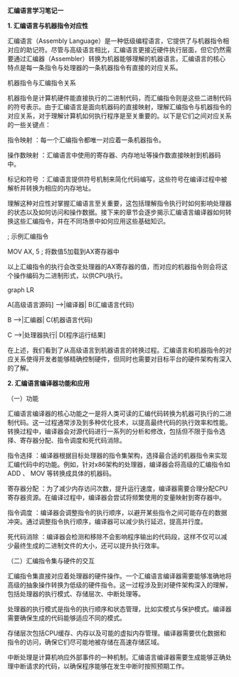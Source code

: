 **汇编语言学习笔记一**

**1. 汇编语言与机器指令对应性**

汇编语言（Assembly Language）是一种低级编程语言，它提供了与机器指令相对应的助记符。尽管与高级语言相比，汇编语言更接近硬件执行层面，但它仍然需要通过汇编器（Assembler）转换为机器能够理解的机器语言。汇编语言的核心特点是每一条指令与处理器的一条机器指令有直接的对应关系。

机器指令与汇编指令关系

机器指令是计算机硬件能直接执行的二进制代码，而汇编指令则是这些二进制代码的符号表示。由于汇编语言是面向机器码的直接映射，理解汇编指令与机器指令的对应关系，对于理解计算机如何执行程序是至关重要的。以下是它们之间对应关系的一些关键点：

指令映射 ：每一个汇编指令都唯一对应着一条机器指令。

操作数映射 ：汇编语言中使用的寄存器、内存地址等操作数直接映射到机器码中。

标记和符号 ：汇编语言提供符号机制来简化代码编写，这些符号在编译过程中被解析并转换为相应的内存地址。

理解这种对应性对掌握汇编语言至关重要，这包括理解指令执行时如何影响处理器的状态以及如何访问和操作数据。接下来的章节会逐步揭示汇编语言编译器如何转换这些汇编指令，并在不同场景中如何应用这些基础知识。

; 示例汇编指令

MOV AX, 5 ; 将数值5加载到AX寄存器中

以上汇编指令的执行会改变处理器的AX寄存器的值，而对应的机器指令则会将这个操作编码为二进制形式，以供CPU执行。

graph LR

A[高级语言源码] --\>\|编译器\| B(汇编语言代码)

B --\>\|汇编器\| C(机器语言代码)

C --\>\|处理器执行\| D[程序运行结果]

在上述，我们看到了从高级语言到机器语言的转换过程。汇编语言和机器指令的对应关系使得开发者能够精确控制硬件，但同时也需要对目标平台的硬件架构有深入的了解。

**2. 汇编语言编译器功能和应用**

（一）功能

汇编语言编译器的核心功能之一是将人类可读的汇编代码转换为机器可执行的二进制代码。这一过程通常涉及到多种优化技术，以提高最终代码的执行效率和性能。转换过程中，编译器会对源代码进行一系列的分析和修改，包括但不限于指令选择、寄存器分配、指令调度和死代码消除。

指令选择 ：编译器根据目标处理器的指令集架构，选择最合适的机器指令来实现汇编代码中的功能。例如，针对x86架构的处理器，编译器会将高级的汇编指令如 ADD 、 MOV 等转换成具体的机器码。

寄存器分配 ：为了减少内存访问次数，提升运行速度，编译器需要合理分配CPU寄存器资源。在编译过程中，编译器会尝试将频繁使用的变量映射到寄存器中。

指令调度 ：编译器会调整指令的执行顺序，以避开某些指令之间可能存在的数据冲突。通过调整指令执行顺序，编译器可以减少执行延迟，提高并行度。

死代码消除 ：编译器会检测和移除不会影响程序输出的代码段，这样不仅可以减少最终生成的二进制文件的大小，还可以提升执行效率。

（二）汇编指令集与硬件的交互

汇编指令集直接对应着处理器的硬件操作。一个汇编语言编译器需要能够准确地将高级的抽象操作转换为低级的硬件指令。这一过程涉及到对硬件架构深入的理解，包括处理器的执行模式、存储层次、中断处理等。

处理器的执行模式是指令的执行顺序和状态管理，比如实模式与保护模式。编译器需要确保生成的代码能够适应不同的模式。

存储层次包括CPU缓存、内存以及可能的虚拟内存管理。编译器需要优化数据和指令的访问，确保它们尽可能地被存储在高速存储区域。

中断处理是计算机响应外部事件的一种机制。汇编语言编译器需要生成能够正确处理中断请求的代码，以确保程序能够在发生中断时按照预期工作。
